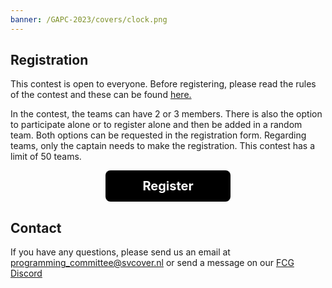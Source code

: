 ```yaml
---
banner: /GAPC-2023/covers/clock.png
---
```

## Registration

This contest is open to everyone. Before registering, please read the rules of the contest and these can be found <a href="https://fully-connected-graph.github.io/GAPC-2023/rules/">
here. </a> 

In the contest, the teams can have 2 or 3 members. There is also the option to participate alone or to register alone and then be added in a random team. Both options can be requested in the registration form. Regarding teams, only the captain needs to make the registration. This contest has a limit of 50 teams.

<div style='text-align:center;'>
    <a  href="https://forms.gle/krhRaBzcUZNW1E3f9" target="_blank"  style="cursor:pointer; font-size:20px; font-weight:bold; text-decoration: none; display:inline-block; width:200px; height:50px; background-color:black; color:white; line-height:50px; border-radius:8px" id="registrationButton" >
        Register
    </a> 
</div>

<style>
    #registrationButton:hover {
    background-color: white !important;
    color:black !important;
    border: 1px solid black;
    transition: 0.4s ease-in-out;
}
</style>


## Contact 

If you have any questions, please send us an email at programming_committee@svcover.nl or send a message on our [FCG Discord](https://discord.com/invite/JfzxyBHPsH)
